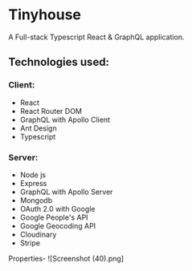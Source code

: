 # Tinyhouse
A Full-stack Typescript React & GraphQL application.

## Technologies used:

### Client:
- React
- React Router DOM
- GraphQL with Apollo Client
- Ant Design
- Typescript

### Server:
- Node js
- Express
- GraphQL with Apollo Server
- Mongodb
- OAuth 2.0 with Google
- Google People's API
- Google Geocoding API
- Cloudinary
- Stripe

Properties-
![Screenshot (40).png]


